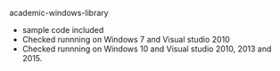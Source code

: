 academic-windows-library

* sample code included
* Checked runnning on Windows 7 and Visual studio 2010
* Checked runnning on Windows 10 and Visual studio 2010, 2013 and 2015.
